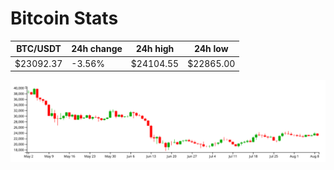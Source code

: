 # Bitcoin Stats

BTC/USDT|24h change|24h high|24h low|
|---|---|---|---|
|$23092.37|-3.56%|$24104.55|$22865.00|

<img src="./chart.svg">
